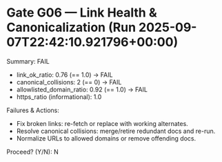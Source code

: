 # Gate G06 — Link Health & Canonicalization (Run 2025-09-07T22:42:10.921796+00:00)
Summary: FAIL

- link_ok_ratio: 0.76 (== 1.0) -> FAIL
- canonical_collisions: 2 (== 0) -> FAIL
- allowlisted_domain_ratio: 0.92 (== 1.0) -> FAIL
- https_ratio (informational): 1.0

Failures & Actions:
- Fix broken links: re-fetch or replace with working alternates.
- Resolve canonical collisions: merge/retire redundant docs and re-run.
- Normalize URLs to allowed domains or remove offending docs.

Proceed? (Y/N): N
